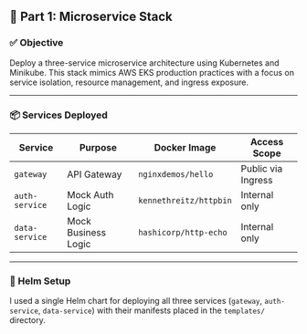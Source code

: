 ## 🧱 Part 1: Microservice Stack

### ✅ Objective

Deploy a three-service microservice architecture using Kubernetes and Minikube. This stack mimics AWS EKS production practices with a focus on service isolation, resource management, and ingress exposure.

---

### 📦 Services Deployed

| Service        | Purpose                | Docker Image               | Access Scope     |
|----------------|------------------------|-----------------------------|------------------|
| `gateway`      | API Gateway            | `nginxdemos/hello`          | Public via Ingress |
| `auth-service` | Mock Auth Logic        | `kennethreitz/httpbin`      | Internal only    |
| `data-service` | Mock Business Logic    | `hashicorp/http-echo`       | Internal only    |

---
### 🧰 Helm Setup

I used a single Helm chart for deploying all three services (`gateway`, `auth-service`, `data-service`) with their manifests placed in the `templates/` directory.

